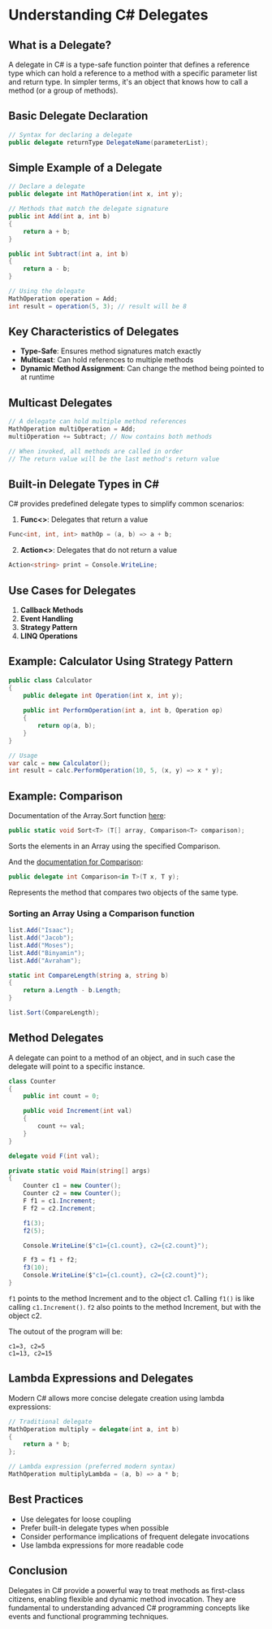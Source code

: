 # Understanding C# Delegates

## What is a Delegate?

A delegate in C# is a type-safe function pointer that defines a reference type which can hold a reference to a method with a specific parameter list and return type. In simpler terms, it's an object that knows how to call a method (or a group of methods).

## Basic Delegate Declaration

```csharp
// Syntax for declaring a delegate
public delegate returnType DelegateName(parameterList);
```

## Simple Example of a Delegate

```csharp
// Declare a delegate
public delegate int MathOperation(int x, int y);

// Methods that match the delegate signature
public int Add(int a, int b) 
{
    return a + b;
}

public int Subtract(int a, int b) 
{
    return a - b;
}

// Using the delegate
MathOperation operation = Add;
int result = operation(5, 3); // result will be 8
```

## Key Characteristics of Delegates

- **Type-Safe**: Ensures method signatures match exactly
- **Multicast**: Can hold references to multiple methods
- **Dynamic Method Assignment**: Can change the method being pointed to at runtime

## Multicast Delegates

```csharp
// A delegate can hold multiple method references
MathOperation multiOperation = Add;
multiOperation += Subtract; // Now contains both methods

// When invoked, all methods are called in order
// The return value will be the last method's return value
```

## Built-in Delegate Types in C#

C# provides predefined delegate types to simplify common scenarios:

1. **Func<>**: Delegates that return a value
```csharp
Func<int, int, int> mathOp = (a, b) => a + b;
```

2. **Action<>**: Delegates that do not return a value
```csharp
Action<string> print = Console.WriteLine;
```

## Use Cases for Delegates

1. **Callback Methods**
2. **Event Handling**
3. **Strategy Pattern**
4. **LINQ Operations**

## Example: Calculator Using Strategy Pattern

```csharp
public class Calculator 
{
    public delegate int Operation(int x, int y);
    
    public int PerformOperation(int a, int b, Operation op)
    {
        return op(a, b);
    }
}

// Usage
var calc = new Calculator();
int result = calc.PerformOperation(10, 5, (x, y) => x * y);
```

## Example: Comparison

Documentation of the Array.Sort function [here](https://learn.microsoft.com/en-us/dotnet/api/system.array.sort?view=net-9.0#system-array-sort-1(-0()-system-comparison((-0)))):

```csharp
public static void Sort<T> (T[] array, Comparison<T> comparison);
```
Sorts the elements in an Array using the specified Comparison<T>.

And the [documentation for Comparison](https://learn.microsoft.com/en-us/dotnet/api/system.comparison-1?view=net-9.0):

```csharp
public delegate int Comparison<in T>(T x, T y);
```
Represents the method that compares two objects of the same type.

### Sorting an Array Using a Comparison function

```csharp
list.Add("Isaac");
list.Add("Jacob");
list.Add("Moses");
list.Add("Binyamin");
list.Add("Avraham");

static int CompareLength(string a, string b)
{
    return a.Length - b.Length;
}

list.Sort(CompareLength);
```

## Method Delegates

A delegate can point to a method of an object,
and in such case the delegate will point to a specific instance.

```csharp
class Counter
{
    public int count = 0;

    public void Increment(int val)
    {
        count += val;
    }
}

delegate void F(int val);

private static void Main(string[] args)
{
    Counter c1 = new Counter();
    Counter c2 = new Counter();
    F f1 = c1.Increment;
    F f2 = c2.Increment;

    f1(3);
    f2(5);

    Console.WriteLine($"c1={c1.count}, c2={c2.count}");

    F f3 = f1 + f2;
    f3(10);
    Console.WriteLine($"c1={c1.count}, c2={c2.count}");
}
```
`f1` points to the method Increment and to the object c1.
Calling `f1()` is like calling `c1.Increment()`.
`f2` also points to the method Increment, but with the object c2.

The outout of the program will be:

```
c1=3, c2=5
c1=13, c2=15
```

## Lambda Expressions and Delegates

Modern C# allows more concise delegate creation using lambda expressions:

```csharp
// Traditional delegate
MathOperation multiply = delegate(int a, int b) 
{ 
    return a * b; 
};

// Lambda expression (preferred modern syntax)
MathOperation multiplyLambda = (a, b) => a * b;
```

## Best Practices

- Use delegates for loose coupling
- Prefer built-in delegate types when possible
- Consider performance implications of frequent delegate invocations
- Use lambda expressions for more readable code

## Conclusion

Delegates in C# provide a powerful way to treat methods as first-class citizens, enabling flexible and dynamic method invocation. They are fundamental to understanding advanced C# programming concepts like events and functional programming techniques.
